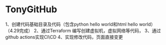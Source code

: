 # TonyGitHub
1、创建代码基础目录及代码（包含python hello world和html hello world）（4.29完成）
2、通过Terraform 编写创建虚拟机，虚拟网络等代码，
3、通过github actions实现CI\CD
4、实现修改代码，页面直接变更
